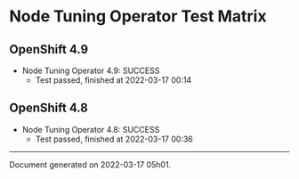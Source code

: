 
Node Tuning Operator Test Matrix
================================

OpenShift 4.9
-------------



* Node Tuning Operator 4.9: SUCCESS
  - Test passed, finished at 2022-03-17 00:14

OpenShift 4.8
-------------



* Node Tuning Operator 4.8: SUCCESS
  - Test passed, finished at 2022-03-17 00:36

---
Document generated on 2022-03-17 05h01.

